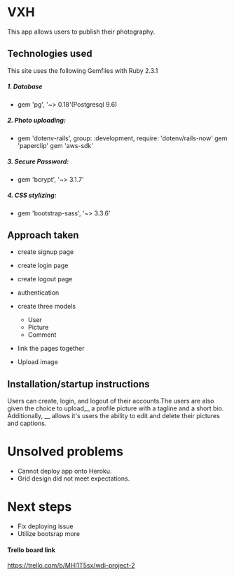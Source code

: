 # VXH
This app allows users to publish their photography.

## Technologies used
This site uses the following Gemfiles with Ruby 2.3.1

##### 1. Database
 - gem 'pg', '~> 0.18'(Postgresql 9.6)

##### 2. Photo uploading:
 - gem 'dotenv-rails', group: :development, require: 'dotenv/rails-now' gem 'paperclip' gem 'aws-sdk'

##### 3. Secure Password:
 - gem 'bcrypt', '~> 3.1.7'

##### 4. CSS stylizing:
- gem 'bootstrap-sass', '~> 3.3.6'


## Approach taken
- create signup page

- create login page

- create logout page

- authentication

- create three models
	- User
	- Picture
	- Comment
- link the pages together
- Upload image

## Installation/startup instructions
Users can create, login, and logout of their accounts.The users are also given the choice to upload__ a profile picture with a tagline and a short bio. Additionally, __ allows it's users the ability to edit and delete their pictures and captions.

# Unsolved problems
- Cannot deploy app onto Heroku.
- Grid design did not meet expectations.

# Next steps
- Fix deploying issue
- Utilize bootsrap more

#### Trello board link
https://trello.com/b/MHl1T5sx/wdi-project-2
